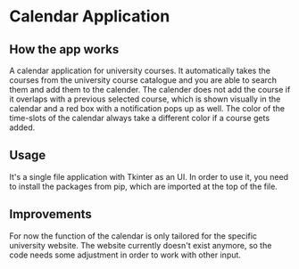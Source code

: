 # Calendar Application

## How the app works

A calendar application for university courses. It automatically takes the courses from the university course catalogue and you are able to search them and add them to the calender. The calender does not add the course if it overlaps with a previous selected course, which is shown visually in the calendar and a red box with a notification pops up as well.
The color of the time-slots of the calendar always take a different color if a course gets added.

## Usage

It's a single file application with Tkinter as an UI. In order to use it, you need to install the packages from pip, which are imported at the top of the file.

## Improvements

For now the function of the calendar is only tailored for the specific university website. The website currently doesn't exist anymore, so the code needs some adjustment in order to work with other input.
